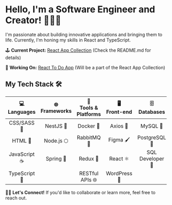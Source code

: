 # Hello, I'm a Software Engineer and Creator! 🚀👋🏽

I'm passionate about building innovative applications and bringing them to life. Currently, I'm honing my skills in React and TypeScript.

🕹️ **Current Project:** [React App Collection](https://github.com/SMelidoni/react-app-collection) (Check the README.md for details)

🔧 **Working On:** [React To Do App](https://github.com/SMelidoni/react-todo-app) (Will be a part of the React App Collection)

## My Tech Stack 🛠️

| <div align="center">💻<br/>Languages</div> | <div align="center">🌐<br/>Frameworks</div> | <div align="center">🧰<br/>Tools & Platforms</div> | <div align="center">🖥️<br/>Front-end</div> | <div align="center">🗄️<br/>Databases</div> | <div align="center">🌟<br/>Miscellaneous</div> |
| :---: | :---: | :---: | :---: | :---: | :---: |
| CSS/SASS 🎨 | NestJS 🦁 | Docker 🐳 | Axios 🚀 | MySQL 🐬 | Bootstrap 🥾 |
| HTML 📄 | Node.js ⬡ | RabbitMQ 🐇 | Figma 🖌️ | PostgreSQL 🐘 | GCP ☁️ |
| JavaScript ☕ | Spring 🌱 | Redux 🔄 | React ⚛️ | SQL Developer 💾 | Postman 📮 |
| TypeScript 🤖 | | RESTful APIs 🌐 | WordPress 📝 | | |

🤝🏽 **Let's Connect!** If you'd like to collaborate or learn more, feel free to reach out.

<!--
⭐ Bonus: Want a sneak peek of my work? Check out my [portfolio](https://yourportfolio.com)!

**Find me on social media:**\
🐦 [Twitter](https://twitter.com/yourusername)\
🔗 [LinkedIn](https://www.linkedin.com/in/yourusername)\
💼 [Dev.to](https://dev.to/yourusername)
-->
